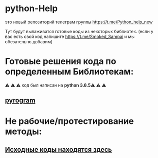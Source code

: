 # python-Help
это новый репозиторий телеграм группы https://t.me/Python_help_new

Тут будут вылаживатся готовые коды из некоторых библиотек. (если у вас есть свой код напишите https://t.me/Smoked_Sampai и мы обезательно добавим)

# Готовые решения кода по определенным Библиотекам: 
:warning: :warning: :warning: код был написан на **python 3.8.5**:warning: :warning: :warning:
## [pyrogram](https://github.com/Josesofdess/python-Help/tree/main/pyrogram)

# Не рабочие/протестирование методы: 
## [Исходные коды находятся здесь](https://github.com/Josesofdess/python-Help/tree/main/temporary%20directory)

